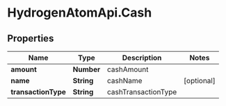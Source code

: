 # HydrogenAtomApi.Cash

## Properties
Name | Type | Description | Notes
------------ | ------------- | ------------- | -------------
**amount** | **Number** | cashAmount | 
**name** | **String** | cashName | [optional] 
**transactionType** | **String** | cashTransactionType | 


